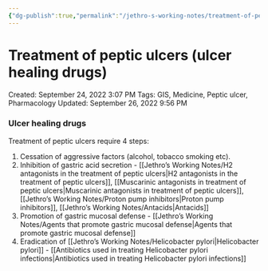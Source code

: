 ```yaml
---
{"dg-publish":true,"permalink":"/jethro-s-working-notes/treatment-of-peptic-ulcers-ulcer-healing-drugs/","dgPassFrontmatter":true}
---
```



# Treatment of peptic ulcers (ulcer healing drugs)

Created: September 24, 2022 3:07 PM
Tags: GIS, Medicine, Peptic ulcer, Pharmacology
Updated: September 26, 2022 9:56 PM

### Ulcer healing drugs

Treatment of peptic ulcers require 4 steps:

1. Cessation of aggressive factors (alcohol, tobacco smoking etc).
2. Inhibition of gastric acid secretion - [[Jethro’s Working Notes/H2 antagonists in the treatment of peptic ulcers\|H2 antagonists in the treatment of peptic ulcers]], [[Muscarinic antagonists in treatment of peptic ulcers\|Muscarinic antagonists in treatment of peptic ulcers]], [[Jethro’s Working Notes/Proton pump inhibitors\|Proton pump inhibitors]], [[Jethro’s Working Notes/Antacids\|Antacids]] 
3. Promotion of gastric mucosal defense - [[Jethro’s Working Notes/Agents that promote gastric mucosal defense\|Agents that promote gastric mucosal defense]] 
4. Eradication of [[Jethro’s Working Notes/Helicobacter pylori\|Helicobacter pylori]] - [[Antibiotics used in treating Helicobacter pylori infections\|Antibiotics used in treating Helicobacter pylori infections]]
